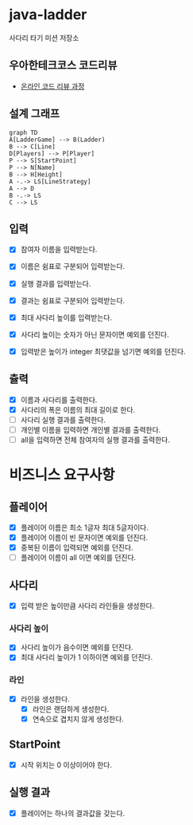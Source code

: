 # java-ladder

사다리 타기 미션 저장소

## 우아한테크코스 코드리뷰

- [온라인 코드 리뷰 과정](https://github.com/woowacourse/woowacourse-docs/blob/master/maincourse/README.md)

## 설계 그래프
```mermaid
graph TD
A[LadderGame] --> B(Ladder)
B --> C[Line]
D[Players] --> P[Player]
P --> S[StartPoint]
P --> N[Name]
B --> H[Height]
A -.-> LS[LineStrategy]
A --> D
B -.-> LS
C --> LS
```

## 입력
- [x] 참여자 이름을 입력받는다.
 - [x] 이름은 쉼표로 구분되어 입력받는다.

- [x] 실행 결과를 입력받는다.
 - [x] 결과는 쉼표로 구분되어 입력받는다. 

- [x] 최대 사다리 높이를 입력받는다.
 - [x] 사다리 높이는 숫자가 아닌 문자이면 예외를 던진다.
 - [x] 입력받은 높이가 integer 최댓값을 넘기면 예외를 던진다.

## 츌력
- [x] 이름과 사다리를 출력한다.
- [x] 사다리의 폭은 이름의 최대 길이로 한다.
- [ ] 사다리 실행 결과를 출력한다.
- [ ] 개인별 이름을 입력하면 개인별 결과를 출력한다.
- [ ] all을 입력하면 전체 참여자의 실행 결과를 출력한다.

# 비즈니스 요구사항

## 플레이어
- [x] 플레이어 이름은 최소 1글자 최대 5글자이다.
- [x] 플레이어 이름이 빈 문자이면 예외를 던진다.
- [x] 중복된 이름이 입력되면 예외를 던진다.
- [ ] 플레이어 이름이 all 이면 예외를 던진다.

## 사다리
- [x] 입력 받은 높이만큼 사다리 라인들을 생성한다.

### 사다리 높이 
- [x] 사다리 높이가 음수이면 예외를 던진다.
- [x] 최대 사다리 높이가 1 이하이면 예외를 던진다.

### 라인
- [x] 라인을 생성한다.
  - [x] 라인은 랜덤하게 생성한다.
  - [x] 연속으로 겹치지 않게 생성한다.
  
## StartPoint
- [x] 시작 위치는 0 이상이어야 한다.

## 실행 결과
- [x] 플레이어는 하나의 결과값을 갖는다.
